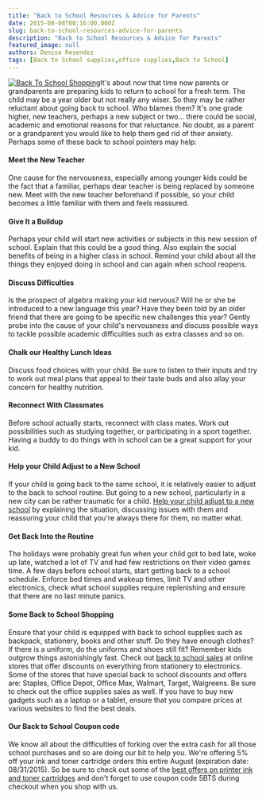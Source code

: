 ```yaml
---
title: "Back to School Resources & Advice for Parents"
date: 2015-08-08T00:16:00.000Z
slug: back-to-school-resources-advice-for-parents
description: "Back to School Resources & Advice for Parents"
featured_image: null
authors: Denise Resendez
tags: [Back to School supplies,office supplies,Back to School]
---
```


[![Back To School Shopping ](/blog/images/08-15-2015-300x250.png "Back to School Resources & Advice for Parents ")](/blog/images/08-15-2015-300x250.png)It's about now that time now parents or grandparents are preparing kids to return to school for a fresh term. The child may be a year older but not really any wiser. So they may be rather reluctant about going back to school. Who blames them? It's one grade higher, new teachers, perhaps a new subject or two… there could be social, academic and emotional reasons for that reluctance. No doubt, as a parent or a grandparent you would like to help them ged rid of their anxiety. Perhaps some of these back to school pointers may help:

#### Meet the New Teacher

One cause for the nervousness, especially among younger kids could be the fact that a familiar, perhaps dear teacher is being replaced by someone new. Meet with the new teacher beforehand if possible, so your child becomes a little familiar with them and feels reassured.

#### Give It a Buildup

Perhaps your child will start new activities or subjects in this new session of school. Explain that this could be a good thing. Also explain the social benefits of being in a higher class in school. Remind your child about all the things they enjoyed doing in school and can again when school reopens.

#### Discuss Difficulties

Is the prospect of algebra making your kid nervous? Will he or she be introduced to a new language this year? Have they been told by an older friend that there are going to be specific new challenges this year? Gently probe into the cause of your child's nervousness and discuss possible ways to tackle possible academic difficulties such as extra classes and so on.

#### Chalk our Healthy Lunch Ideas

Discuss food choices with your child. Be sure to listen to their inputs and try to work out meal plans that appeal to their taste buds and also allay your concern for healthy nutrition.

#### Reconnect With Classmates

Before school actually starts, reconnect with class mates. Work out possibilities such as studying together, or participating in a sport together. Having a buddy to do things with in school can be a great support for your kid.

#### Help your Child Adjust to a New School

If your child is going back to the same school, it is relatively easier to adjust to the back to school routine. But going to a new school, particularly in a new city can be rather traumatic for a child. [Help your child adjust to a new school](https://www.comboink.com/blog/is-your-child-changing-schools-heres-how-you-can-help/) by explaining the situation, discussing issues with them and reassuring your child that you're always there for them, no matter what.

#### Get Back Into the Routine

The holidays were probably great fun when your child got to bed late, woke up late, watched a lot of TV and had few restrictions on their video games time. A few days before school starts, start getting back to a school schedule. Enforce bed times and wakeup times, limit TV and other electronics, check what school supplies require replenishing and ensure that there are no last minute panics.

#### Some Back to School Shopping

Ensure that your child is equipped with back to school supplies such as backpack, stationery, books and other stuff. Do they have enough clothes? If there is a uniform, do the uniforms and shoes still fit? Remember kids outgrow things astonishingly fast. Check out [back to school sales](https://www.comboink.com/blog/where-to-find-best-back-to-school-deals/) at online stores that offer discounts on everything from stationery to electronics. Some of the stores that have special back to school discounts and offers are: Staples, Office Depot, Office Max, Walmart, Target, Walgreens. Be sure to check out the office supplies sales as well. If you have to buy new gadgets such as a laptop or a tablet, ensure that you compare prices at various websites to find the best deals.

#### Our Back to School Coupon code

We know all about the difficulties of forking over the extra cash for all those school purchases and so are doing our bit to help you. We're offering 5% off your ink and toner cartridge orders this entire August (expiration date: 08/31/2015). So be sure to check out some of the [best offers on printer ink and toner cartridges](https://www.comboink.com/) and don't forget to use coupon code 5BTS during checkout when you shop with us.